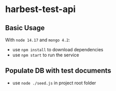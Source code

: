 # harbest-test-api
## Basic Usage
With `node 14.17` and `mongo 4.2`:

- use `npm install` to download dependencies
- use `npm start` to run the service

## Populate DB with test documents

- use `node ./seed.js` in project root folder
